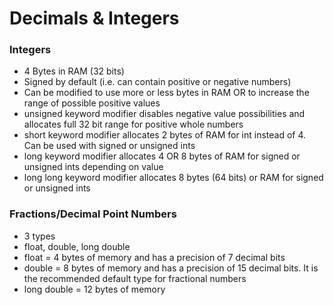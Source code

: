 # Decimals & Integers

### Integers
- 4 Bytes in RAM (32 bits)
- Signed by default (i.e. can contain positive or negative numbers)
- Can be modified to use more or less bytes in RAM OR to increase the range of possible positive values
- unsigned keyword modifier disables negative value possibilities and allocates full 32 bit range for positive whole numbers
- short keyword modifier allocates 2 bytes of RAM for int instead of 4. Can be used with signed or unsigned ints
- long keyword modifier allocates 4 OR 8 bytes of RAM for signed or unsigned ints depending on value
- long long keyword modifier allocates 8 bytes (64 bits) or RAM for signed or unsigned ints

### Fractions/Decimal Point Numbers
- 3 types
- float, double, long double
- float = 4 bytes of memory and has a precision of 7 decimal bits
- double = 8 bytes of memory and has a precision of 15 decimal bits. It is the recommended default type for fractional numbers
- long double = 12 bytes of memory